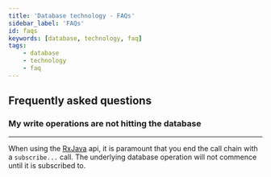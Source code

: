 ```yaml
---
title: 'Database technology - FAQs'
sidebar_label: 'FAQs'
id: faqs
keywords: [database, technology, faq]
tags:
    - database
    - technology
    - faq
---
```


## Frequently asked questions


### My write operations are not hitting the database[​](database/database-technology/faqs/#my-write-operations-are-not-hitting-the-databasedirect-link-to-heading)
-----------------------------------------------------------------------------------------------------------------------------------------------------------------------------------------------------------------

When using the [RxJava](../../../database/types-of-api/rxjava/) api, it is paramount that you end the call chain with a `subscribe...` call. The underlying database operation will not commence until it is subscribed to.
